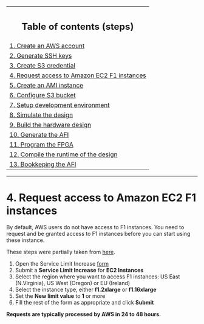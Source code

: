 <table style="width:100%">
  <tr>
    <th width="100%"><h2>Table of contents (steps)</h2></th>
  </tr>
  <tr>
    <td><a href="create_aws_account.md">1. Create an AWS account</a></td>
  </tr>
  <tr>
    <td><a href="generate_ssh_keys.md">2. Generate SSH keys</a></td>
  </tr>
  <tr>
    <td><a href="create_s3_credential.md">3. Create S3 credential</a></td>
  </tr>
  <tr>
    <td><a href="request_access_f1.md">4. Request access to Amazon EC2 F1 instances</a></td>
  </tr>
  <tr>
    <td><a href="create_ami_instance.md">5. Create an AMI instance</a></td>
  </tr>
  <tr>
    <td><a href="configure_s3.md">6. Configure S3 bucket</a></td>
  </tr>
  <tr>
    <td><a href="setup_development_environment.md.md">7. Setup development environment</a></td>
  </tr>
  <tr>
    <td><a href="simulate_design.md">8. Simulate the design</a></td>
  </tr>
  <tr>
    <td><a href="build_hardware.md">9. Build the hardware design</a></td>
  </tr>
  <tr>
    <td><a href="generate_afi.md">10. Generate the AFI</a></td>
  </tr>
  <tr>
    <td><a href="program_fpga.md">11. Program the FPGA</a></td>
  </tr>
  <tr>
    <td><a href="compile_runtime.md">12. Compile the runtime of the design</a></td>
  </tr>
  <tr>
    <td><a href="bookkeeping_afi.md">13. Bookkeping the AFI</a></td>
  </tr>
</table>

---------------------------------------

# 4. Request access to Amazon EC2 F1 instances

By default, AWS users do not have access to F1 instances.
You need to request and be granted access to F1 instances before you can start using these instance.

These steps were partially taken from [here](https://github.com/Xilinx/SDAccel_Examples/wiki/Prerequisites-for-working-with-SDAccel-on-AWS-F1).

1. Open the Service Limit Increase [form](http://aws.amazon.com/contact-us/ec2-request)
1. Submit a **Service Limit Increase** for **EC2 Instances**
1. Select the region where you want to access F1 instances: US East (N.Virginia), US West (Oregon) or EU (Ireland)
1. Select the instance type, either **f1.2xlarge** or **f1.16xlarge**
1. Set the **New limit value** to **1** or more
1. Fill the rest of the form as appropriate and click **Submit**


**Requests are typically processed by AWS in 24 to 48 hours.**
